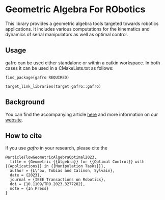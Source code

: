 # Geometric Algebra For RObotics

This library provides a geometric algebra tools targeted towards robotics applications. It includes various computations for the kinematics and dynamics of serial manipulators as well as optimal control.  

## Usage

gafro can be used either standalone or within a catkin workspace. In both cases it can be used in a CMakeLists.txt as follows:

	find_package(gafro REQUIRED)

	target_link_libraries(target gafro::gafro) 

## Background

You can find the accompanying article [here](http://arxiv.org/abs/2212.07237) and more information on our [website](https://tloew.gitlab.io/geometric_algebra/). 

## How to cite

If you use *gafro* in your research, please cite the

	@article{lowGeometricAlgebraOptimal2023,
	  title = {Geometric {{Algebra}} for {{Optimal Control}} with {{Applications}} in {{Manipulation Tasks}}},
	  author = {L\"ow, Tobias and Calinon, Sylvain},
	  date = {2023},
	  journal = {IEEE Transactions on Robotics},
	  doi = {10.1109/TRO.2023.3277282},
	  note = {In Press}
	}